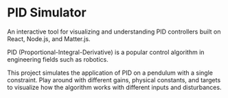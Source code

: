 # PID Simulator

An interactive tool for visualizing and understanding PID controllers built on React, Node.js, and Matter.js. 

PID (Proportional-Integral-Derivative) is a popular control algorithm in engineering fields such as robotics.

This project simulates the application of PID on a pendulum with a single constraint.
Play around with different gains, physical constants, and targets to visualize how the algorithm works with different inputs and disturbances.


